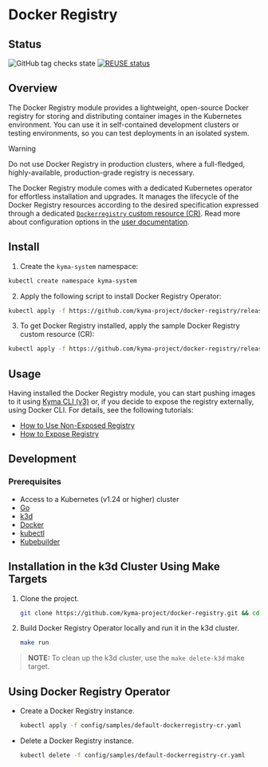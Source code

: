 # Docker Registry

## Status

![GitHub tag checks state](https://img.shields.io/github/checks-status/kyma-project/docker-registry/main?label=docker-registry&link=https%3A%2F%2Fgithub.com%2Fkyma-project%2Fdocker-registry%2Fcommits%2Fmain)
[![REUSE status](https://api.reuse.software/badge/github.com/kyma-project/docker-registry)](https://api.reuse.software/info/github.com/kyma-project/docker-registry)

## Overview

The Docker Registry module provides a lightweight, open-source Docker registry for storing and distributing container images in the Kubernetes environment. You can use it in self-contained development clusters or testing environments, so you can test deployments in an isolated system.

> [!WARNING]  
> Do not use Docker Registry in production clusters, where a full-fledged, highly-available, production-grade registry is necessary.

The Docker Registry module comes with a dedicated Kubernetes operator for effortless installation and upgrades. It manages the lifecycle of the Docker Registry resources according to the desired specification expressed through a dedicated [`Dockerregistry` custom resource (CR)](docs/user/technical-reference/resources/06-20-docker-registry-cr.md). Read more about configuration options in the [user documentation](./docs/user).

## Install

1. Create the `kyma-system` namespace:

```bash
kubectl create namespace kyma-system
```

2. Apply the following script to install Docker Registry Operator:

```bash
kubectl apply -f https://github.com/kyma-project/docker-registry/releases/latest/download/dockerregistry-operator.yaml
```

3. To get Docker Registry installed, apply the sample Docker Registry custom resource (CR):

```bash
kubectl apply -f https://github.com/kyma-project/docker-registry/releases/latest/download/default-dockerregistry-cr.yaml
```

## Usage

Having installed the Docker Registry module, you can start pushing images to it using [Kyma CLI (v3)](https://github.com/kyma-project/cli?tab=readme-ov-file#install) or, if you decide to expose the registry externally, using Docker CLI.
For details, see the following tutorials:

* [How to Use Non-Exposed Registry](docs/user/tutorials/01-10-simple-usage.md)
* [How to Expose Registry](docs/user/tutorials/01-20-expose-registry.md)

## Development

### Prerequisites

* Access to a Kubernetes (v1.24 or higher) cluster
* [Go](https://go.dev/)
* [k3d](https://k3d.io/)
* [Docker](https://www.docker.com/)
* [kubectl](https://kubernetes.io/docs/tasks/tools/)
* [Kubebuilder](https://book.kubebuilder.io/)

## Installation in the k3d Cluster Using Make Targets

1. Clone the project.

    ```bash
    git clone https://github.com/kyma-project/docker-registry.git && cd docker-registry/
    ```

2. Build Docker Registry Operator locally and run it in the k3d cluster.

    ```bash
    make run
    ```

> **NOTE:** To clean up the k3d cluster, use the `make delete-k3d` make target.

## Using Docker Registry Operator

* Create a Docker Registry instance.

    ```bash
    kubectl apply -f config/samples/default-dockerregistry-cr.yaml
    ```

* Delete a Docker Registry instance.

    ```bash
    kubectl delete -f config/samples/default-dockerregistry-cr.yaml
    ```
